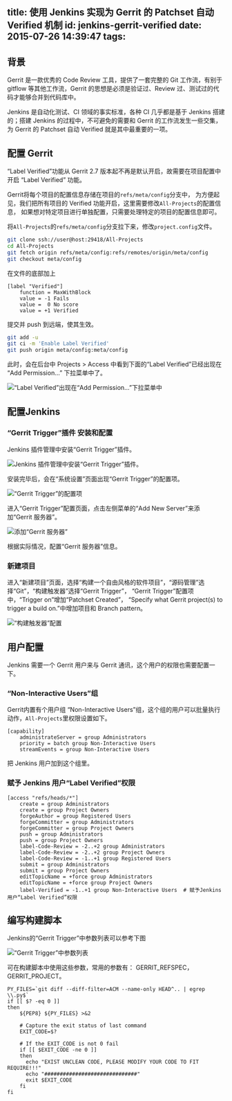 title: 使用 Jenkins 实现为 Gerrit 的 Patchset 自动 Verified 机制
id: jenkins-gerrit-verified
date: 2015-07-26 14:39:47
tags:
---
## 背景

Gerrit 是一款优秀的 Code Review 工具，提供了一套完整的 Git 工作流，有别于 gitflow 等其他工作流，Gerrit 的思想是必须是验证过、Review 过、测试过的代码才能够合并到代码库中。

Jenkins 是自动化测试、CI 领域的事实标准，各种 CI 几乎都是基于 Jenkins 搭建的；搭建 Jenkins 的过程中，不可避免的需要和 Gerrit 的工作流发生一些交集，为 Gerrit 的 Patchset 自动 Verified 就是其中最重要的一项。

## 配置 Gerrit

“Label Verified”功能从 Gerrit 2.7 版本起不再是默认开启，故需要在项目配置中开启 “Label Verified” 功能。

Gerrit将每个项目的配置信息存储在项目的`refs/meta/config`分支中，
为方便起见，我们把所有项目的 Verified 功能开启，这里需要修改`All-Projects`的配置信息，
如果想对特定项目进行单独配置，只需要处理特定的项目的配置信息即可。

将`All-Projects`的`refs/meta/config`分支拉下来，修改`project.config`文件。


```sh
git clone ssh://user@host:29418/All-Projects
cd All-Projects
git fetch origin refs/meta/config:refs/remotes/origin/meta/config
git checkout meta/config
```

在文件的底部加上

```
[label "Verified"]
    function = MaxWithBlock
    value = -1 Fails
    value =  0 No score
    value = +1 Verified
```

提交并 push 到远端，使其生效。

```sh
git add -u
git ci -m 'Enable Label Verified'
git push origin meta/config:meta/config
```

此时，会在后台中 Projects > Access 中看到下面的“Label Verified”已经出现在 “Add Permission...” 下拉菜单中了。

![“Label Verified”出现在“Add Permission...”下拉菜单中](/images/jenkins-gerrit-verified/1.png)

## 配置Jenkins

### “Gerrit Trigger”插件 安装和配置

Jenkins 插件管理中安装“Gerrit Trigger”插件。

![Jenkins 插件管理中安装“Gerrit Trigger”插件。](/images/jenkins-gerrit-verified/2.png)

安装完毕后，会在“系统设置”页面出现“Gerrit Trigger”的配置项。

![“Gerrit Trigger”的配置项](/images/jenkins-gerrit-verified/3.png)

进入“Gerrit Trigger”配置页面，点击左侧菜单的“Add New Server”来添加“Gerrit 服务器”。

![添加“Gerrit 服务器”](/images/jenkins-gerrit-verified/4.png)

根据实际情况，配置“Gerrit 服务器”信息。

### 新建项目

进入“新建项目”页面，选择“构建一个自由风格的软件项目”，“源码管理”选择“Git”，“构建触发器”选择“Gerrit Trigger”，
“Gerrit Trigger”配置项中，“Trigger on”增加“Patchset Created”，
“Specify what Gerrit project(s) to trigger a build on.”中增加项目和 Branch pattern。

![“构建触发器”配置](/images/jenkins-gerrit-verified/5.png)

## 用户配置

Jenkins 需要一个 Gerrit 用户来与 Gerrit 通讯，这个用户的权限也需要配置一下。

### “Non-Interactive Users”组

Gerrit内置有个用户组 “Non-Interactive Users”组，这个组的用户可以批量执行动作，`All-Projects`里权限设置如下。

```
[capability]
	administrateServer = group Administrators
	priority = batch group Non-Interactive Users
	streamEvents = group Non-Interactive Users
```

把 Jenkins 用户加到这个组里。

### 赋予 Jenkins 用户“Label Verified”权限

```
[access "refs/heads/*"]
	create = group Administrators
	create = group Project Owners
	forgeAuthor = group Registered Users
	forgeCommitter = group Administrators
	forgeCommitter = group Project Owners
	push = group Administrators
	push = group Project Owners
	label-Code-Review = -2..+2 group Administrators
	label-Code-Review = -2..+2 group Project Owners
	label-Code-Review = -1..+1 group Registered Users
	submit = group Administrators
	submit = group Project Owners
	editTopicName = +force group Administrators
	editTopicName = +force group Project Owners
	label-Verified = -1..+1 group Non-Interactive Users  # 赋予Jenkins用户“Label Verified”权限
```

## 编写构建脚本

Jenkins的“Gerrit Trigger”中参数列表可以参考下图

![“Gerrit Trigger”中参数列表](/images/jenkins-gerrit-verified/7.png)

可在构建脚本中使用这些参数，常用的参数有： GERRIT_REFSPEC， GERRIT_PROJECT。

```
PY_FILES=`git diff --diff-filter=ACM --name-only HEAD^.. | egrep \\.py$`
if [[ $? -eq 0 ]]
then
    ${PEP8} ${PY_FILES} >&2

    # Capture the exit status of last command
    EXIT_CODE=$?

    # If the EXIT_CODE is not 0 fail
    if [[ $EXIT_CODE -ne 0 ]]
    then
      echo "EXIST UNCLEAN CODE, PLEASE MODIFY YOUR CODE TO FIT REQUIRE!!!"
      echo "##############################"
      exit $EXIT_CODE
    fi
fi
```
